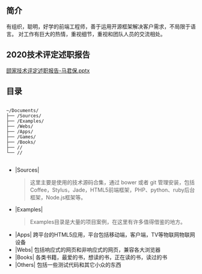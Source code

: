 ## 简介
有组织，聪明，好学的前端工程师，善于运用开源框架解决客户需求，不局限于语言。
对工作有巨大的热情，重视细节，重视和团队人员的交流相处。

## 2020技术评定述职报告
[颐家技术评定述职报告-马君保.pptx](https://github.com/majunbao/majunbao/blob/master/Others/%E9%A2%90%E5%AE%B6%E6%8A%80%E6%9C%AF%E8%AF%84%E5%AE%9A%E8%BF%B0%E8%81%8C%E6%8A%A5%E5%91%8A-%E9%A9%AC%E5%90%9B%E4%BF%9D.pptx?raw=true)


## 目录
<pre>
<code>
~/Documents/
├── /Sources/
├── /Examples/
├── /Webs/
├── /Apps/
├── /Games/
├── /Books/
├── //
└── //
</code>
</pre>

* |Sources|
	> 这里主要是使用的技术源码合集，通过 bower 或者 git 管理安装，包括Coffee，Stylus，Jade，HTML5前端框架，PHP、python、ruby后台框架，Node.js框架等。
* |Examples|
	> Examples目录是大量的项目案例，在这里有许多值得借鉴的地方。
* |Apps|
	跨平台的HTML5应用，平台包括移动端，客户端，TV等物联网物联网设备
* |Webs|
	包括响应式的网页和非响应式的网页，兼容各大浏览器
* |Books|
	各类书籍，最爱的书，想读的书，正在读的书，读过的书
* |Others|
	包括一些测试代码和其它小众的东西


